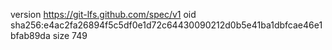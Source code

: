 version https://git-lfs.github.com/spec/v1
oid sha256:e4ac2fa26894f5c5df0e1d72c64430090212d0b5e41ba1dbfcae46e1bfab89da
size 749
